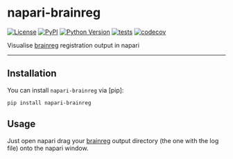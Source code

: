 # napari-brainreg

[![License](https://img.shields.io/pypi/l/napari-brainreg.svg?color=green)](https://github.com/napari/napari-brainreg/raw/master/LICENSE)
[![PyPI](https://img.shields.io/pypi/v/napari-brainreg.svg?color=green)](https://pypi.org/project/napari-brainreg)
[![Python Version](https://img.shields.io/pypi/pyversions/napari-brainreg.svg?color=green)](https://python.org)
[![tests](https://github.com/brainglobe/napari-brainreg/workflows/tests/badge.svg)](https://github.com/adamltyson/napari-brainreg/actions)
[![codecov](https://codecov.io/gh/brainglobe/napari-brainreg/branch/master/graph/badge.svg)](https://codecov.io/gh/adamltyson/napari-brainreg)

Visualise [brainreg](https://github.com/brainglobe/brainreg) registration output in napari

----------------------------------

## Installation

You can install `napari-brainreg` via [pip]:

    pip install napari-brainreg

## Usage

Just open napari drag your [brainreg](https://github.com/brainglobe/brainreg) output directory (the one with the log file) onto the napari window.
    
